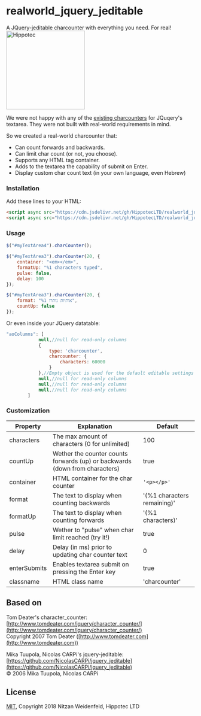 # realworld_jquery_jeditable

A JQuery-jeditable charcounter with everything you need. For real!
<a href="https://www.hippotec.com"><img src="https://scontent.ftlv1-1.fna.fbcdn.net/v/t31.0-8/23415474_1885862811454462_8002399387929507367_o.jpg?_nc_cat=103&amp;oh=2af166f3b43b7567bcd90d44995ba7ff&amp;oe=5C164C85" alt="Hippotec" height="210"></a>

We were not happy with any of the [existing charcounters](https://jeditable.elabftw.net/) for JQuqery's textarea. They were not built with real-world requirements in mind.

So we created a real-world charcounter that:
 - Can count forwards and backwards.
 - Can limit char count (or not, you choose).
 - Supports any HTML tag container.
 - Adds to the textarea the capability of submit on Enter.
 - Display custom char count text (in your own language, even Hebrew)

### Installation
Add these lines to your HTML:
```HTML
<script async src="https://cdn.jsdelivr.net/gh/HippotecLTD/realworld_jquery_jeditable@1.0.0/dist/jquery.jeditable.charcounter.realworld.min.js"></script>
<script async src="https://cdn.jsdelivr.net/gh/HippotecLTD/realworld_jquery_jeditable@1.0.0/dist/jquery.charcounter.realworld.min.js"></script>
```

### Usage
```javascript
$("#myTextArea4").charCounter();
```

```javascript
$("#myTextArea3").charCounter(20, {
	container: "<em></em>",
	formatUp: "%1 characters typed",
	pulse: false,
	delay: 100
});
```

```javascript
$("#myTextArea3").charCounter(20, {
	format: "%1 אותיות נותרו",
	countUp: false
});
```

Or even inside your JQuery datatable:
```javascript
"aoColumns": [
            null,//null for read-only columns
            {
                type: 'charcounter',
                charcounter: {
                    characters: 60000
                }
            },//Empty object is used for the default editable settings
            null,//null for read-only columns
            null,//null for read-only columns
            null,//null for read-only columns
        ]
```




### Customization

| Property     	| Explanation                                                                 	| Default                     	|
|--------------	|-----------------------------------------------------------------------------	|-----------------------------	|
| characters   	| The max amount of characters (0 for unlimited)                              	| 100                         	|
| countUp      	| Wether the counter counts forwards (up) or backwards (down from characters) 	| true                        	|
| container    	| HTML container for the char counter                                         	| `'<p></p>'`                 	|
| format       	| The text to display when counting backwards                                 	| '(%1 characters remaining)' 	|
| formatUp     	| The text to display when counting forwards                                  	| '(%1 characters)'           	|
| pulse        	| Wether to "pulse" when char limit reached (try it!)                         	| true                        	|
| delay        	| Delay (in ms) prior to updating char counter text                           	| 0                           	|
| enterSubmits 	| Enables textarea submit on pressing the Enter key                           	| true                        	|
| classname    	| HTML class name                                                             	| 'charcounter'               	|                   	|

## Based on
Tom Deater's character_counter: [http://www.tomdeater.com/jquery/character_counter/](http://www.tomdeater.com/jquery/character_counter/) <br/>Copyright 2007 Tom Deater ([http://www.tomdeater.com](http://www.tomdeater.com))

Mika Tuupola, Nicolas CARPi's jquery-jeditable: [https://github.com/NicolasCARPi/jquery_jeditable](https://github.com/NicolasCARPi/jquery_jeditable)<br/>© 2006 Mika Tuupola, Nicolas CARPi

## License
[MIT](https://www.tldrlegal.com/l/mit), Copyright 2018 Nitzan Weidenfeld, Hippotec LTD
